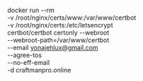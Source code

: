 docker run --rm \
-v /root/nginx/certs/www:/var/www/certbot \
-v /root/nginx/certs:/etc/letsencrypt \
certbot/certbot certonly --webroot \
--webroot-path=/var/www/certbot \
--email yonajehlux@gmail.com \
--agree-tos \
--no-eff-email \
-d craftmanpro.online

